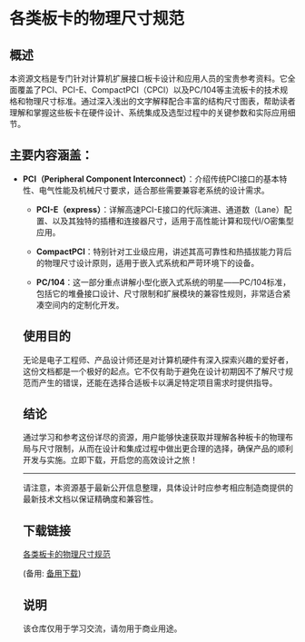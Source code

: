 # 各类板卡的物理尺寸规范

## 概述

本资源文档是专门针对计算机扩展接口板卡设计和应用人员的宝贵参考资料。它全面覆盖了PCI、PCI-E、CompactPCI（CPCI）以及PC/104等主流板卡的技术规格和物理尺寸标准。通过深入浅出的文字解释配合丰富的结构尺寸图表，帮助读者理解和掌握这些板卡在硬件设计、系统集成及选型过程中的关键参数和实际应用细节。

## 主要内容涵盖：

- **PCI（Peripheral Component Interconnect）**：介绍传统PCI接口的基本特性、电气性能及机械尺寸要求，适合那些需要兼容老系统的设计需求。

  - **PCI-E（express）**：详解高速PCI-E接口的代际演进、通道数（Lane）配置、以及其独特的插槽和连接器尺寸，适用于高性能计算和现代I/O密集型应用。

  - **CompactPCI**：特别针对工业级应用，讲述其高可靠性和热插拔能力背后的物理尺寸设计原则，适用于嵌入式系统和严苛环境下的设备。

  - **PC/104**：这一部分重点讲解小型化嵌入式系统的明星——PC/104标准，包括它的堆叠接口设计、尺寸限制和扩展模块的兼容性规则，非常适合紧凑空间内的定制化开发。

  ## 使用目的

  无论是电子工程师、产品设计师还是对计算机硬件有深入探索兴趣的爱好者，这份文档都是一个极好的起点。它不仅有助于避免在设计初期因不了解尺寸规范而产生的错误，还能在选择合适板卡以满足特定项目需求时提供指导。

  ## 结论

  通过学习和参考这份详尽的资源，用户能够快速获取并理解各种板卡的物理布局与尺寸限制，从而在设计和集成过程中做出更合理的选择，确保产品的顺利开发与实施。立即下载，开启您的高效设计之旅！

  ---

  请注意，本资源基于最新公开信息整理，具体设计时应参考相应制造商提供的最新技术文档以保证精确度和兼容性。

  ## 下载链接
  [各类板卡的物理尺寸规范](https://pan.quark.cn/s/35ffc5109a27) 

  (备用: [备用下载](https://pan.baidu.com/s/171Taf4vCSyv7mRIEjNEp1w?pwd=1234))

  ## 说明

  该仓库仅用于学习交流，请勿用于商业用途。
